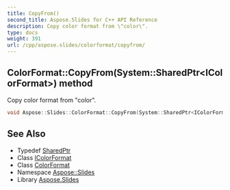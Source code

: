 ```yaml
---
title: CopyFrom()
second_title: Aspose.Slides for C++ API Reference
description: Copy color format from \"color\".
type: docs
weight: 391
url: /cpp/aspose.slides/colorformat/copyfrom/
---
```

## ColorFormat::CopyFrom(System::SharedPtr\<IColorFormat\>) method


Copy color format from \"color\".

```cpp
void Aspose::Slides::ColorFormat::CopyFrom(System::SharedPtr<IColorFormat> color) override
```

## See Also

* Typedef [SharedPtr](../../system/sharedptr/)
* Class [IColorFormat](../icolorformat/)
* Class [ColorFormat](./)
* Namespace [Aspose::Slides](../)
* Library [Aspose.Slides](../../)